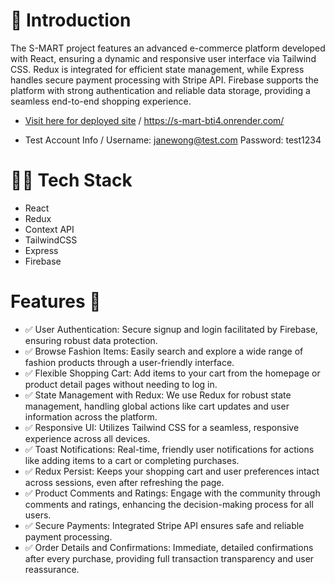 # 📘 Introduction

The S-MART project features an advanced e-commerce platform developed with React, ensuring a dynamic and responsive user interface via Tailwind CSS. Redux is integrated for efficient state management, while Express handles secure payment processing with Stripe API. Firebase supports the platform with strong authentication and reliable data storage, providing a seamless end-to-end shopping experience.


- [Visit here for deployed site](https://s-mart-bti4.onrender.com/) / https://s-mart-bti4.onrender.com/

- Test Account Info / 
Username: janewong@test.com
Password: test1234

# 👩‍💻 Tech Stack
- React
- Redux
- Context API
- TailwindCSS
- Express
- Firebase

# Features 🔋
- ✅ User Authentication: Secure signup and login facilitated by Firebase, ensuring robust data protection.
- ✅ Browse Fashion Items: Easily search and explore a wide range of fashion products through a user-friendly interface.
- ✅ Flexible Shopping Cart: Add items to your cart from the homepage or product detail pages without needing to log in.
- ✅ State Management with Redux: We use Redux for robust state management, handling global actions like cart updates and user information across the platform. 
- ✅ Responsive UI: Utilizes Tailwind CSS for a seamless, responsive experience across all devices.
- ✅ Toast Notifications: Real-time, friendly user notifications for actions like adding items to a cart or completing purchases.
- ✅ Redux Persist: Keeps your shopping cart and user preferences intact across sessions, even after refreshing the page.
- ✅ Product Comments and Ratings: Engage with the community through comments and ratings, enhancing the decision-making process for all users.
- ✅ Secure Payments: Integrated Stripe API ensures safe and reliable payment processing.
- ✅ Order Details and Confirmations: Immediate, detailed confirmations after every purchase, providing full transaction transparency and user reassurance.
